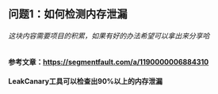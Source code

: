 ## 问题1：如何检测内存泄漏
###### 这块内容需要项目的积累，如果有好的办法希望可以拿出来分享哈
#### 参考文章：https://segmentfault.com/a/1190000006884310
#### LeakCanary工具可以检查出90%以上的内存泄漏
